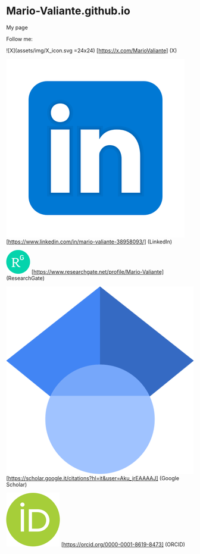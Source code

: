# Mario-Valiante.github.io
My page

Follow me:

![X](assets/img/X_icon.svg =24x24) [https://x.com/MarioValiante] (X)

![LinkedIn|24x24](assets/img/icons8-linkedin.svg) [https://www.linkedin.com/in/mario-valiante-38958093/] (LinkedIn)

![ResearchGate|24x24](assets/img/ResearchGate_icon_SVG.svg) [https://www.researchgate.net/profile/Mario-Valiante] (ResearchGate)

![Google_Scholar|24x24](assets/img/Google_Scholar_logo.svg) [https://scholar.google.it/citations?hl=it&user=Aku_jrEAAAAJ] (Google Scholar)

![ORCID|24x24](assets/img/orcid.logo.icon.svg) [https://orcid.org/0000-0001-8619-8473] (ORCID)

